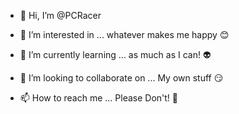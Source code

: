 - 👋 Hi, I’m @PCRacer

- 👀 I’m interested in ... whatever makes me happy 😊

- 🌱 I’m currently learning ... as much as I can! 👽

- 💞️ I’m looking to collaborate on ... My own stuff 😏

- 📫 How to reach me ... Please Don't! 🤔

<!---
PCRacer/PCRacer is a ✨ special ✨ repository because its `README.md` (this file) appears on your GitHub profile.
You can click the Preview link to take a look at your changes.
--->
